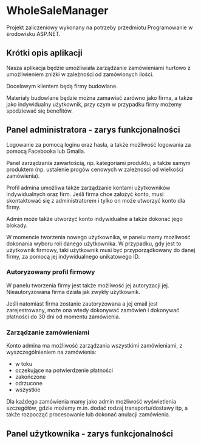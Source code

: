 # WholeSaleManager
Projekt zaliczeniowy wykonany na potrzeby przedmiotu Programowanie w środowisku ASP.NET.

## Krótki opis aplikacji
Nasza aplikacja będzie umożliwiała zarządzanie zamówieniami hurtowo z umożliwieniem zniżki w zależności od zamówionych ilości. 

Docelowym klientem będą firmy budowlane.

Materiały budowlane będzie można zamawiać zarówno jako firma, a także jako indywidualny użytkownik, przy czym w przypadku firmy możemy spodziewać się benefitów.

## Panel administratora - zarys funkcjonalności
Logowanie za pomocą loginu oraz hasła, a także możliwość logowania za pomocą Facebooka lub Gmaila.

Panel zarządzania zawartością, np. kategoriami produktu, a także samym produktem (np. ustalenie progów cenowych w zależnosci od wielkości zamówienia).

Profil admina umożliwa także zarządzanie kontami użytkowników indywidualnych oraz firm. Jeśli firma chce założyć konto, musi skontaktować się z administratorem i tylko on może utworzyć konto dla firmy.

Admin może także utworzyć konto indywidualne a także dokonać jego blokady.

W momencie tworzenia nowego użytkownika, w panelu mamy mozliwość dokonania wyboru roli danego użytkownika. W przypadku, gdy jest to użytkownik firmowy, taki użytkownik musi być przyporządkowany do danej firmy, za pomocą jej indywidualnego unikatowego ID.

### Autoryzowany profil firmowy

W panelu tworzenia firmy jest także możliwość jej autoryzacji jej. Nieautoryzowana firma działa jak zwykły użytkownik. 

Jeśli natomiast firma zostanie zautoryzowana a jej email jest zarejestrowany, może ona wtedy dokonywać zamówień i dokonywać płatności do 30 dni od momentu zamówienia. 

### Zarządzanie zamówieniami

Konto admina ma możliwość zarządzania wszystkimi zamówieniami, z wyszczególnieniem na zamówienia:
- w toku
- oczekujące na potwierdzenie płatności
- zakończone
- odrzucone
- wszystkie

Dla każdego zamówienia mamy jako admin możliwość wyświetlenia szczegółów, gdzie możemy m.in. dodać rodzaj transportu/dostawy itp, a także rozpocząć procesowanie lub dokonać anulacji zamówienia.


## Panel użytkownika - zarys funkcjonalności
